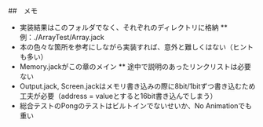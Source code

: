 
##　メモ

* 実装結果はこのフォルダでなく、それぞれのディレクトリに格納
** 例：./ArrayTest/Array.jack
* 本の色々な箇所を参考にしながら実装すれば、意外と難しくはない（ヒントも多い）
* Memory.jackがこの章のメイン
** 途中で説明のあったリンクリストは必要ない
* Output.jack, Screen.jackはメモリ書き込みの際に8bit/1bitずつ書き込むため工夫が必要（address = valueとすると16bit書き込んでしまう）
* 総合テストのPongのテストはビルトインでないせいか、No Animationでも重い



